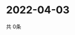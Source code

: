 # 2022-04-03
  共 0条

  <!-- BEGIN -->
  <!-- 最后更新时间Sun Apr 03 2022 02:21:16 GMT+0000 (Coordinated Universal Time) -->
  
  <!-- END -->
  
  